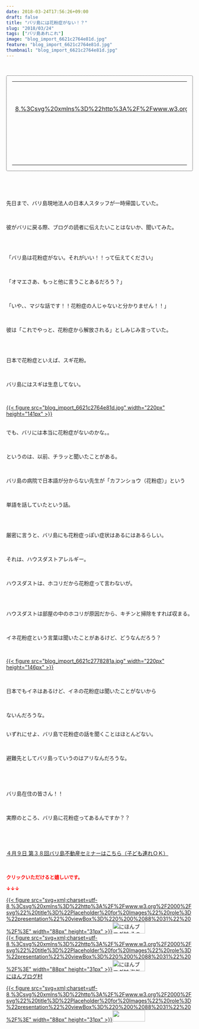 ```yaml
---
date: 2018-03-24T17:56:26+09:00
draft: false
title: "バリ島には花粉症がない！？"
slug: "2018/03/24"
tags: ["バリ島あれこれ"]
image: "blog_import_6621c2764e81d.jpg"
feature: "blog_import_6621c2764e81d.jpg"
thumbnail: "blog_import_6621c2764e81d.jpg"
---
```

<p> </p><div contenteditable="false" style="padding: 15px; border-radius: 4px; border: 1px dotted currentColor; border-image: none;"><table border="0" cellpadding="0" cellspacing="0" style="margin: 0px; table-layout: fixed;" width="100%">	<tbody width="100%">		<tr>			<td aligin="center" style="vertical-align: middle;" width="95"><span style="text-align: center; display: block;"><a href="affiliate.do?affiliateId=37079613" alt0="BlogAffiliate" target="_blank" rel="nofollow">{{< figure src="svg+xml;charset=utf-8,%3Csvg%20xmlns%3D%22http%3A%2F%2Fwww.w3.org%2F2000%2Fsvg%22%20title%3D%22Placeholder%20for%20Images%22%20role%3D%22presentation%22%20viewBox%3D%220%200%201%201%22%20%2F%3E"  >}}<noscript><img alt="稼げる人の常識、稼げない人の常識" border="0" data-img="affiliate" src="https://images-fe.ssl-images-amazon.com/images/I/51Ft8zEBpkL._SL160_.jpg" style="margin: 0px; vertical-align: middle; max-width: 95px;"></noscript></a></span></td>			<td style="line-height: 1.5; padding-left: 15px; vertical-align: middle;"><a href="affiliate.do?affiliateId=37079613" alt0="BlogAffiliate" target="_blank" rel="nofollow">稼げる人の常識、稼げない人の常識</a>			<div style="padding: 3px 0px;">1,200円</div>			<div style="font-size: 0.83em;">Amazon</div></td>		</tr>	</tbody></table></div><p> </p><p> </p><p>先日まで、バリ島現地法人の日本人スタッフが一時帰国していた。</p><p> </p><p>彼がバリに戻る際、ブログの読者に伝えたいことはないか、聞いてみた。</p><p> </p><p><br/>「バリ島は花粉症がない。それがいい！！って伝えてください」</p><p> </p><p>「オマエさあ、もっと他に言うことあるだろう？」</p><p> </p><p>「いや、、マジな話です！！花粉症の人じゃないと分かりません！！」</p><p> </p><p>彼は「これでやっと、花粉症から解放される」としみじみ言っていた。</p><p> </p><p><br/>日本で花粉症といえば、スギ花粉。</p><p> </p><p>バリ島にはスギは生息してない。</p><p> </p><p><a href="blog_import_6621c2764e81d.jpg">{{< figure src="blog_import_6621c2764e81d.jpg" width="220px" height="141px" >}}</a></p><p><br/>でも、バリには本当に花粉症がないのかな。。</p><p> </p><p>というのは、以前、チラッと聞いたことがある。</p><p> </p><p>バリ島の病院で日本語が分からない先生が「カフンショウ（花粉症）」という</p><p> </p><p>単語を話していたという話。</p><p> </p><p><br/>厳密に言うと、バリ島にも花粉症っぽい症状はあるにはあるらしい。</p><p> </p><p>それは、ハウスダストアレルギー。</p><p> </p><p>ハウスダストは、ホコリだから花粉症って言わないが。</p><p> </p><p><br/>ハウスダストは部屋の中のホコリが原因だから、キチンと掃除をすれば収まる。</p><p> </p><p>イネ花粉症という言葉は聞いたことがあるけど、どうなんだろう？</p><p> </p><p><a href="blog_import_6621c2778281a.jpg">{{< figure src="blog_import_6621c2778281a.jpg" width="220px" height="146px" >}}</a></p><p> </p><p>日本でもイネはあるけど、イネの花粉症は聞いたことがないから</p><p> </p><p>ないんだろうな。</p><p><br/>いずれにせよ、バリ島で花粉症の話を聞くことはほとんどない。</p><p> </p><p>避難先としてバリ島っていうのはアリなんだろうな。</p><p> </p><p> </p><p>バリ島在住の皆さん！！</p><p> </p><p>実際のところ、バリ島に花粉症ってあるんですか？？</p><p> </p><p> </p><p><span style="text-decoration: underline;"><a href="iin.co.jp" target="_blank">４月９日 第３８回バリ島不動産セミナーはこちら（子ども連れＯＫ）</a></span></p><p> </p><p><font color="#ff0000" size="2"><strong>クリックいただけると嬉しいです。</strong></font></p><p><font color="#ff0000" size="2"><strong>↓↓↓</strong></font></p><p><a href="ranking.html?p_cid=01260127" id="&amp;blogmura_banner" target="_blank">{{< figure src="svg+xml;charset=utf-8,%3Csvg%20xmlns%3D%22http%3A%2F%2Fwww.w3.org%2F2000%2Fsvg%22%20title%3D%22Placeholder%20for%20Images%22%20role%3D%22presentation%22%20viewBox%3D%220%200%2088%2031%22%20%2F%3E" width="88px" height="31px" >}}<noscript><img alt="にほんブログ村 その他生活ブログ 不動産投資へ" border="0" height="31" src="https://img-proxy.blog-video.jp/images?url=http%3A%2F%2Flife.blogmura.com%2Fhudousantoushi%2Fimg%2Fhudousantoushi88_31.gif" width="88"></noscript></a><br/><a href="ranking.html?p_cid=01260127" target="_blank">{{< figure src="svg+xml;charset=utf-8,%3Csvg%20xmlns%3D%22http%3A%2F%2Fwww.w3.org%2F2000%2Fsvg%22%20title%3D%22Placeholder%20for%20Images%22%20role%3D%22presentation%22%20viewBox%3D%220%200%2088%2031%22%20%2F%3E" width="88px" height="31px" >}}<noscript><img alt="にほんブログ村 海外生活ブログ バリ島情報へ" border="0" height="31" src="https://img-proxy.blog-video.jp/images?url=http%3A%2F%2Foverseas.blogmura.com%2Fbali%2Fimg%2Fbali88_31.gif" width="88"></noscript></a><br/><a href="ranking.html?p_cid=01260127" target="_blank">にほんブログ村</a></p><p><a href="link.php?1804582" title="人気ブログランキングへ">{{< figure src="svg+xml;charset=utf-8,%3Csvg%20xmlns%3D%22http%3A%2F%2Fwww.w3.org%2F2000%2Fsvg%22%20title%3D%22Placeholder%20for%20Images%22%20role%3D%22presentation%22%20viewBox%3D%220%200%2088%2031%22%20%2F%3E" width="88px" height="31px" >}}<noscript><img border="0" height="31" src="https://blog.with2.net/img/banner/banner_22.gif" width="88"></noscript></a></p><p> </p>

